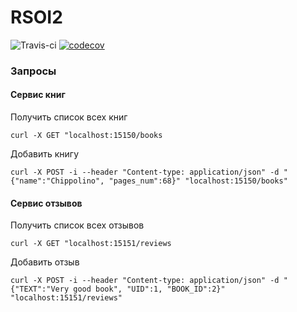 # RSOI2
![Travis-ci](https://travis-ci.org/dayannn/RSOI2.svg?branch=develop)
[![codecov](https://codecov.io/gh/dayannn/RSOI2/branch/develop/graph/badge.svg)](https://codecov.io/gh/dayannn/RSOI2)

### Запросы
#### Сервис книг

Получить список всех книг
```
curl -X GET "localhost:15150/books
```

Добавить книгу
```
curl -X POST -i --header "Content-type: application/json" -d "{"name":"Chippolino", "pages_num":68}" "localhost:15150/books"
```

#### Сервис отзывов

Получить список всех отзывов
```
curl -X GET "localhost:15151/reviews
```


Добавить отзыв
```
curl -X POST -i --header "Content-type: application/json" -d "{"TEXT":"Very good book", "UID":1, "BOOK_ID":2}" "localhost:15151/reviews"
```